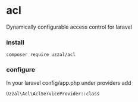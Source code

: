 # acl

Dynamically configurable access control for laravel

### install

```
composer require uzzal/acl
```

### configure
In your laravel config/app.php under providers add 

```
Uzzal\Acl\AclServiceProvider::class
```
